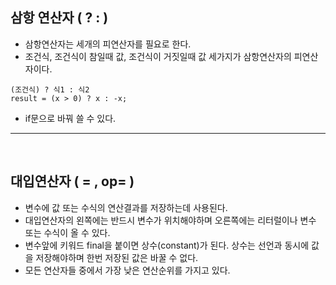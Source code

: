 ## 삼항 연산자 ( ? : )
  - 삼항연산자는 세개의 피연산자를 필요로 한다.
  - 조건식, 조건식이 참일때 값, 조건식이 거짓일때 값 세가지가 삼항연산자의 피연산자이다.
  ```
  (조건식) ? 식1 : 식2
  result = (x > 0) ? x : -x;
  ```
  - if문으로 바꿔 쓸 수 있다.
---
<br>


## 대입연산자 ( = , op= )
  - 변수에 값 또는 수식의 연산결과를 저장하는데 사용된다.
  - 대입연산자의 왼쪽에는 반드시 변수가 위치해야하며 오른쪽에는 리터럴이나 변수 또는 수식이 올 수 있다.
  - 변수앞에 키워드 final을 붙이면 상수(constant)가 된다. 상수는 선언과 동시에 값을 저장해야하며 한번 저장된 값은 바꿀 수 없다.
  - 모든 연산자들 중에서 가장 낮은 연산순위를 가지고 있다.
 
